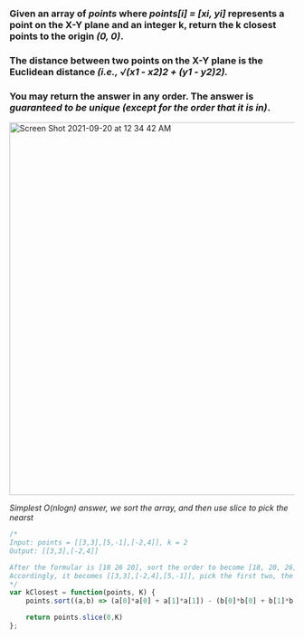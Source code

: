 ### Given an array of *points* where *points[i] = [xi, yi]* represents a point on the X-Y plane and an integer k, return the k closest points to the origin *(0, 0)*.

### The distance between two points on the X-Y plane is the Euclidean distance *(i.e., √(x1 - x2)2 + (y1 - y2)2).*

### You may return the answer in any order. The answer is *guaranteed to be unique (except for the order that it is in)*.


<img width="658" alt="Screen Shot 2021-09-20 at 12 34 42 AM" src="https://user-images.githubusercontent.com/37787994/133969325-41c749e7-3f41-4bb5-8998-1f5a87bd3bf9.png">


*Simplest O(nlogn) answer, we sort the array, and then use slice to pick the nearst*
```Javascript
/*
Input: points = [[3,3],[5,-1],[-2,4]], k = 2
Output: [[3,3],[-2,4]]

After the formular is [18 26 20], sort the order to become [18, 20, 26]
Accordingly, it becomes [[3,3],[-2,4],[5,-1]], pick the first two, the answer is [[3,3],[-2,4]]
*/
var kClosest = function(points, K) {
    points.sort((a,b) => (a[0]*a[0] + a[1]*a[1]) - (b[0]*b[0] + b[1]*b[1]))

    return points.slice(0,K)
};
```
